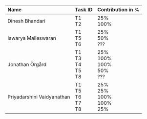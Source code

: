 | Name                       | Task ID                            | Contribution in %                         |
| :------------------------- | :--------------------------------- | :---------------------------------------- |
| Dinesh Bhandari            | T1 <br> T2                         | 25% <br> 100%                             |
| Iswarya Malleswaran        | T1 <br> T5 <br> T6                 | 25% <br> 50% <br> ???                     |
| Jonathan Örgård            | T1 <br> T3 <br> T4 <br> T5 <br> T8 | 25% <br> 100% <br> 100% <br> 50% <br> ??? |
| Priyadarshini Vaidyanathan | T1 <br> T5<br>T6 <br> T7<br> T8   | 25% <br>25%<br> 100%<br>100%<br>25%                          |
